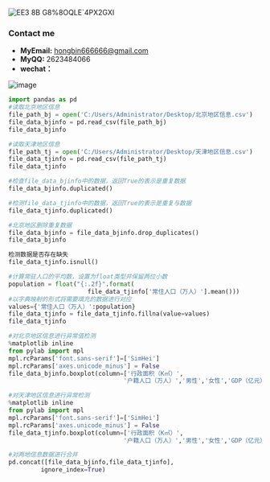 ![EE3 8B G8%8OQLE`4PX2GXI](https://user-images.githubusercontent.com/106834223/204996994-7dcf3b7b-2045-4f06-938d-ce8cf3737a51.png)

### Contact me
* **MyEmail:** hongbin666666@gmail.com
* **MyQQ:** 2623484066
* **wechat：**

![image](https://user-images.githubusercontent.com/106834223/229448163-a55896f0-3563-46c8-a4ba-77fefe0e9980.png)



```python
import pandas as pd
#读取北京地区信息
file_path_bj = open('C:/Users/Administrator/Desktop/北京地区信息.csv')
file_data_bjinfo = pd.read_csv(file_path_bj)
file_data_bjinfo

#读取天津地区信息
file_path_tj = open('C:/Users/Administrator/Desktop/天津地区信息.csv')
file_data_tjinfo = pd.read_csv(file_path_tj)
file_data_tjinfo

#检查file_data_bjinfo中的数据，返回True的表示是重复数据
file_data_bjinfo.duplicated()

#检测file_data_tjinfo中的数据，返回True的表示是重复与数据
file_data_tjinfo.duplicated()

#北京地区删除重复数据
file_data_bjinfo = file_data_bjinfo.drop_duplicates()
file_data_bjinfo

检测数据是否存在缺失
file_data_tjinfo.isnull()

#计算常驻人口的平均数，设置为float类型并保留两位小数
population = float("{:.2f}".format(
                      file_data_tjinfo['常住人口（万人）'].mean()))
#以字典映射的形式将需要填充的数据进行对应
values={'常住人口（万人）':population}
file_data_tjinfo = file_data_tjinfo.fillna(value=values)
file_data_tjinfo

#对北京地区信息进行异常值检测
%matplotlib inline
from pylab import mpl
mpl.rcParams['font.sans-serif']=['SimHei']
mpl.rcParams['axes.unicode_minus'] = False
file_data_bjinfo.boxplot(column=['行政面积（K㎡）',
                                '户籍人口（万人）','男性','女性','GDP（亿元）','常住人口（万人）'])

#对天津地区信息进行异常检测
%matplotlib inline
from pylab import mpl
mpl.rcParams['font.sans-serif']=['SimHei']
mpl.rcParams['axes.unicode_minus'] = False
file_data_tjinfo.boxplot(column=['行政面积（K㎡）',
                                '户籍人口（万人）','男性','女性','GDP（亿元）','常住人口（万人）'])

#对两地信息数据进行合并
pd.concat([file_data_bjinfo,file_data_tjinfo],
         ignore_index=True)
```
